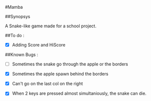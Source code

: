 #Mamba

##Synopsys

A Snake-like game made for a school project.

##To do :

- [x] Adding Score and HiScore

##Known Bugs :

- [ ] Sometimes the snake go through the apple or the borders
- [x] Sometimes the apple spawn behind the borders
- [x] Can't go on the last col on the right
- [x] When 2 keys are pressed almost simultaniously, the snake can die.

